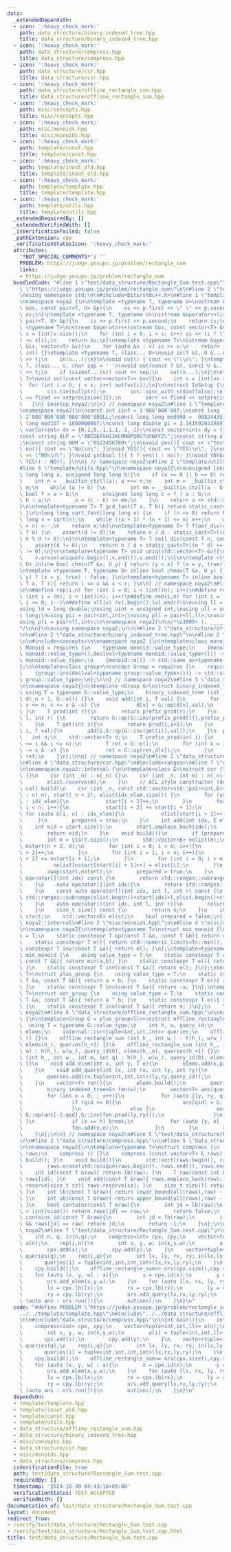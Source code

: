 ```yaml
---
data:
  _extendedDependsOn:
  - icon: ':heavy_check_mark:'
    path: data_structure/binary_indexed_tree.hpp
    title: data_structure/binary_indexed_tree.hpp
  - icon: ':heavy_check_mark:'
    path: data_structure/compress.hpp
    title: data_structure/compress.hpp
  - icon: ':heavy_check_mark:'
    path: data_structure/csr.hpp
    title: data_structure/csr.hpp
  - icon: ':heavy_check_mark:'
    path: data_structure/offline_rectangle_sum.hpp
    title: data_structure/offline_rectangle_sum.hpp
  - icon: ':heavy_check_mark:'
    path: misc/concepts.hpp
    title: misc/concepts.hpp
  - icon: ':heavy_check_mark:'
    path: misc/monoids.hpp
    title: misc/monoids.hpp
  - icon: ':heavy_check_mark:'
    path: template/const.hpp
    title: template/const.hpp
  - icon: ':heavy_check_mark:'
    path: template/inout_old.hpp
    title: template/inout_old.hpp
  - icon: ':heavy_check_mark:'
    path: template/template.hpp
    title: template/template.hpp
  - icon: ':heavy_check_mark:'
    path: template/utils.hpp
    title: template/utils.hpp
  _extendedRequiredBy: []
  _extendedVerifiedWith: []
  _isVerificationFailed: false
  _pathExtension: cpp
  _verificationStatusIcon: ':heavy_check_mark:'
  attributes:
    '*NOT_SPECIAL_COMMENTS*': ''
    PROBLEM: https://judge.yosupo.jp/problem/rectangle_sum
    links:
    - https://judge.yosupo.jp/problem/rectangle_sum
  bundledCode: "#line 1 \"test/data_structure/Rectangle_Sum.test.cpp\"\n#define PROBLEM\
    \ \"https://judge.yosupo.jp/problem/rectangle_sum\"\n\n#line 2 \"template/template.hpp\"\
    \nusing namespace std;\n\n#include<bits/stdc++.h>\n#line 1 \"template/inout_old.hpp\"\
    \nnamespace noya2 {\n\ntemplate <typename T, typename U>\nostream &operator<<(ostream\
    \ &os, const pair<T, U> &p){\n    os << p.first << \" \" << p.second;\n    return\
    \ os;\n}\ntemplate <typename T, typename U>\nistream &operator>>(istream &is,\
    \ pair<T, U> &p){\n    is >> p.first >> p.second;\n    return is;\n}\n\ntemplate\
    \ <typename T>\nostream &operator<<(ostream &os, const vector<T> &v){\n    int\
    \ s = (int)v.size();\n    for (int i = 0; i < s; i++) os << (i ? \" \" : \"\"\
    ) << v[i];\n    return os;\n}\ntemplate <typename T>\nistream &operator>>(istream\
    \ &is, vector<T> &v){\n    for (auto &x : v) is >> x;\n    return is;\n}\n\nvoid\
    \ in() {}\ntemplate <typename T, class... U>\nvoid in(T &t, U &...u){\n    cin\
    \ >> t;\n    in(u...);\n}\n\nvoid out() { cout << \"\\n\"; }\ntemplate <typename\
    \ T, class... U, char sep = ' '>\nvoid out(const T &t, const U &...u){\n    cout\
    \ << t;\n    if (sizeof...(u)) cout << sep;\n    out(u...);\n}\n\ntemplate<typename\
    \ T>\nvoid out(const vector<vector<T>> &vv){\n    int s = (int)vv.size();\n  \
    \  for (int i = 0; i < s; i++) out(vv[i]);\n}\n\nstruct IoSetup {\n    IoSetup(){\n\
    \        cin.tie(nullptr);\n        ios::sync_with_stdio(false);\n        cout\
    \ << fixed << setprecision(15);\n        cerr << fixed << setprecision(7);\n \
    \   }\n} iosetup_noya2;\n\n} // namespace noya2\n#line 1 \"template/const.hpp\"\
    \nnamespace noya2{\n\nconst int iinf = 1'000'000'007;\nconst long long linf =\
    \ 2'000'000'000'000'000'000LL;\nconst long long mod998 =  998244353;\nconst long\
    \ long mod107 = 1000000007;\nconst long double pi = 3.14159265358979323;\nconst\
    \ vector<int> dx = {0,1,0,-1,1,1,-1,-1};\nconst vector<int> dy = {1,0,-1,0,1,-1,-1,1};\n\
    const string ALP = \"ABCDEFGHIJKLMNOPQRSTUVWXYZ\";\nconst string alp = \"abcdefghijklmnopqrstuvwxyz\"\
    ;\nconst string NUM = \"0123456789\";\n\nvoid yes(){ cout << \"Yes\\n\"; }\nvoid\
    \ no(){ cout << \"No\\n\"; }\nvoid YES(){ cout << \"YES\\n\"; }\nvoid NO(){ cout\
    \ << \"NO\\n\"; }\nvoid yn(bool t){ t ? yes() : no(); }\nvoid YN(bool t){ t ?\
    \ YES() : NO(); }\n\n} // namespace noya2\n#line 2 \"template/utils.hpp\"\n\n\
    #line 6 \"template/utils.hpp\"\n\nnamespace noya2{\n\nunsigned long long inner_binary_gcd(unsigned\
    \ long long a, unsigned long long b){\n    if (a == 0 || b == 0) return a + b;\n\
    \    int n = __builtin_ctzll(a); a >>= n;\n    int m = __builtin_ctzll(b); b >>=\
    \ m;\n    while (a != b) {\n        int mm = __builtin_ctzll(a - b);\n       \
    \ bool f = a > b;\n        unsigned long long c = f ? a : b;\n        b = f ?\
    \ b : a;\n        a = (c - b) >> mm;\n    }\n    return a << std::min(n, m);\n\
    }\n\ntemplate<typename T> T gcd_fast(T a, T b){ return static_cast<T>(inner_binary_gcd(std::abs(a),std::abs(b)));\
    \ }\n\nlong long sqrt_fast(long long n) {\n    if (n <= 0) return 0;\n    long\
    \ long x = sqrt(n);\n    while ((x + 1) * (x + 1) <= n) x++;\n    while (x * x\
    \ > n) x--;\n    return x;\n}\n\ntemplate<typename T> T floor_div(const T n, const\
    \ T d) {\n    assert(d != 0);\n    return n / d - static_cast<T>((n ^ d) < 0 &&\
    \ n % d != 0);\n}\n\ntemplate<typename T> T ceil_div(const T n, const T d) {\n\
    \    assert(d != 0);\n    return n / d + static_cast<T>((n ^ d) >= 0 && n % d\
    \ != 0);\n}\n\ntemplate<typename T> void uniq(std::vector<T> &v){\n    std::sort(v.begin(),v.end());\n\
    \    v.erase(unique(v.begin(),v.end()),v.end());\n}\n\ntemplate <typename T, typename\
    \ U> inline bool chmin(T &x, U y) { return (y < x) ? (x = y, true) : false; }\n\
    \ntemplate <typename T, typename U> inline bool chmax(T &x, U y) { return (x <\
    \ y) ? (x = y, true) : false; }\n\ntemplate<typename T> inline bool range(T l,\
    \ T x, T r){ return l <= x && x < r; }\n\n} // namespace noya2\n#line 8 \"template/template.hpp\"\
    \n\n#define rep(i,n) for (int i = 0; i < (int)(n); i++)\n#define repp(i,m,n) for\
    \ (int i = (m); i < (int)(n); i++)\n#define reb(i,n) for (int i = (int)(n-1);\
    \ i >= 0; i--)\n#define all(v) (v).begin(),(v).end()\n\nusing ll = long long;\n\
    using ld = long double;\nusing uint = unsigned int;\nusing ull = unsigned long\
    \ long;\nusing pii = pair<int,int>;\nusing pll = pair<ll,ll>;\nusing pil = pair<int,ll>;\n\
    using pli = pair<ll,int>;\n\nnamespace noya2{\n\n/*\u3000~ (. _________ . /)\u3000\
    */\n\n}\n\nusing namespace noya2;\n\n\n#line 2 \"data_structure/offline_rectangle_sum.hpp\"\
    \n\n#line 2 \"data_structure/binary_indexed_tree.hpp\"\n\n#line 2 \"misc/concepts.hpp\"\
    \n\n#include<concepts>\n\nnamespace noya2 {\n\ntemplate<class monoid>\nconcept\
    \ Monoid = requires {\n    typename monoid::value_type;\n    {monoid::op(declval<typename\
    \ monoid::value_type>(),declval<typename monoid::value_type>())} -> std::same_as<typename\
    \ monoid::value_type>;\n    {monoid::e()} -> std::same_as<typename monoid::value_type>;\n\
    };\n\ntemplate<class group>\nconcept Group = requires {\n    requires Monoid<group>;\n\
    \    {group::inv(declval<typename group::value_type>())} -> std::same_as<typename\
    \ group::value_type>;\n};\n\n} // namespace noya2\n#line 5 \"data_structure/binary_indexed_tree.hpp\"\
    \n\nnamespace noya2{\n\ntemplate <Group G>\nstruct binary_indexed_tree {\n   \
    \ using T = typename G::value_type;\n    binary_indexed_tree (int _n = 0) : n(_n),\
    \ d(_n + 1, G::e()) {}\n    void add(int i, T val) {\n        for (int x = i+1;\
    \ x <= n; x += x & -x) {\n            d[x] = G::op(d[x],val);\n        }\n   \
    \ }\n    T prod(int r){\n        return prefix_prod(r);\n    }\n    T prod(int\
    \ l, int r) {\n        return G::op(G::inv(prefix_prod(l)),prefix_prod(r));\n\
    \    }\n    T get(int i){\n        return prod(i,i+1);\n    }\n    void set(int\
    \ i, T val){\n        add(i,G::op(G::inv(get(i)),val));\n    }\n  private:\n \
    \   int n;\n    std::vector<T> d;\n    T prefix_prod(int i) {\n        assert(0\
    \ <= i && i <= n);\n        T ret = G::e();\n        for (int x = i; x > 0; x\
    \ -= x & -x) {\n            ret = G::op(ret,d[x]);\n        }\n        return\
    \ ret;\n    }\n};\n\n} // namespace noya2\n#line 2 \"data_structure/csr.hpp\"\n\
    \n#line 4 \"data_structure/csr.hpp\"\n#include<ranges>\n#line 7 \"data_structure/csr.hpp\"\
    \n\nnamespace noya2::internal {\n\ntemplate<class E>\nstruct csr {\n    csr ()\
    \ {}\n    csr (int _n) : n(_n) {}\n    csr (int _n, int m) : n(_n){\n        start.reserve(m);\n\
    \        elist.reserve(m);\n    }\n    // ACL style constructor (do not have to\
    \ call build)\n    csr (int _n, const std::vector<std::pair<int,E>> &idx_elem)\
    \ : n(_n), start(_n + 2), elist(idx_elem.size()) {\n        for (auto &[i, e]\
    \ : idx_elem){\n            start[i + 2]++;\n        }\n        for (int i = 1;\
    \ i < n; i++){\n            start[i + 2] += start[i + 1];\n        }\n       \
    \ for (auto &[i, e] : idx_elem){\n            elist[start[i + 1]++] = e;\n   \
    \     }\n        prepared = true;\n    }\n    int add(int idx, E elem){\n    \
    \    int eid = start.size();\n        start.emplace_back(idx);\n        elist.emplace_back(elem);\n\
    \        return eid;\n    }\n    void build(){\n        if (prepared) return ;\n\
    \        int m = start.size();\n        std::vector<E> nelist(m);\n        std::vector<int>\
    \ nstart(n + 2, 0);\n        for (int i = 0; i < m; i++){\n            nstart[start[i]\
    \ + 2]++;\n        }\n        for (int i = 1; i < n; i++){\n            nstart[i\
    \ + 2] += nstart[i + 1];\n        }\n        for (int i = 0; i < m; i++){\n  \
    \          nelist[nstart[start[i] + 1]++] = elist[i];\n        }\n        swap(elist,nelist);\n\
    \        swap(start,nstart);\n        prepared = true;\n    }\n    const auto\
    \ operator[](int idx) const {\n        return std::ranges::subrange(elist.begin()+start[idx],elist.begin()+start[idx+1]);\n\
    \    }\n    auto operator[](int idx){\n        return std::ranges::subrange(elist.begin()+start[idx],elist.begin()+start[idx+1]);\n\
    \    }\n    const auto operator()(int idx, int l, int r) const {\n        return\
    \ std::ranges::subrange(elist.begin()+start[idx]+l,elist.begin()+start[idx]+r);\n\
    \    }\n    auto operator()(int idx, int l, int r){\n        return std::ranges::subrange(elist.begin()+start[idx]+l,elist.begin()+start[idx]+r);\n\
    \    }\n    size_t size() const {\n        return n;\n    }\n    int n;\n    std::vector<int>\
    \ start;\n    std::vector<E> elist;\n    bool prepared = false;\n};\n\n} // namespace\
    \ noya2::internal\n#line 2 \"misc/monoids.hpp\"\n\n#line 4 \"misc/monoids.hpp\"\
    \n\nnamespace noya2{\n\ntemplate<typename T>\nstruct max_monoid {\n    using value_type\
    \ = T;\n    static constexpr T op(const T &a, const T &b){ return max(a,b); }\n\
    \    static constexpr T e(){ return std::numeric_limits<T>::min(); }\n    static\
    \ constexpr T inv(const T &a){ return e(); }\n};\ntemplate<typename T>\nstruct\
    \ min_monoid {\n    using value_type = T;\n    static constexpr T op(const T &a,\
    \ const T &b){ return min(a,b); }\n    static constexpr T e(){ return std::numeric_limits<T>::max();\
    \ }\n    static constexpr T inv(const T &a){ return e(); }\n};\ntemplate<typename\
    \ T>\nstruct plus_group {\n    using value_type = T;\n    static constexpr T op(const\
    \ T &a, const T &b){ return a + b; }\n    static constexpr T e(){ return T(0);\
    \ }\n    static constexpr T inv(const T &a){ return -a; }\n};\ntemplate<typename\
    \ T>\nstruct xor_group {\n    using value_type = T;\n    static constexpr T op(const\
    \ T &a, const T &b){ return a ^ b; }\n    static constexpr T e(){ return T(0);\
    \ }\n    static constexpr T inv(const T &a){ return a; }\n};\n    \n} // namespace\
    \ noya2\n#line 6 \"data_structure/offline_rectangle_sum.hpp\"\n\nnamespace noya2\
    \ {\n\ntemplate<Group G = plus_group<ll>>\nstruct offline_rectangle_sum {\n  \
    \  using T = typename G::value_type;\n    int h, w, query_id;\n    internal::csr<pair<int,T>>\
    \ elems;\n    internal::csr<tuple<int,int,int>> queries;\n    offline_rectangle_sum\
    \ () {}\n    offline_rectangle_sum (int h_, int w_) : h(h_), w(w_), query_id(0),\
    \ elems(h_), queries(h_+1) {}\n    offline_rectangle_sum (int h_, int w_, int\
    \ m) : h(h_), w(w_), query_id(0), elems(h_,m), queries(h_+1) {}\n    offline_rectangle_sum\
    \ (int h_, int w_, int m, int q) : h(h_), w(w_), query_id(0), elems(h_,m), queries(h_+1,q*2)\
    \ {}\n    void add_elem(int x, int y, T e){\n        elems.add(x,pair<int,T>(y,e));\n\
    \    }\n    void add_query(int lx, int rx, int ly, int ry){\n        queries.add(lx,tuple<int,int,int>(ly,ry,-1-query_id));\n\
    \        queries.add(rx,tuple<int,int,int>(ly,ry,query_id));\n        query_id++;\n\
    \    }\n    vector<T> run(){\n        elems.build();\n        queries.build();\n\
    \        binary_indexed_tree<G> fen(w);\n        vector<T> ans(query_id,G::e());\n\
    \        for (int x = 0; ; x++){\n            for (auto [ly, ry, qid] : queries[x]){\n\
    \                if (qid >= 0){\n                    ans[qid] = G::op(ans[qid],fen.prod(ly,ry));\n\
    \                }\n                else {\n                    ans[-1-qid] =\
    \ G::op(ans[-1-qid],G::inv(fen.prod(ly,ry)));\n                }\n           \
    \ }\n            if (x == h) break;\n            for (auto [y, e] : elems[x]){\n\
    \                fen.add(y,e);\n            }\n        }\n        return ans;\n\
    \    }\n};\n\n} // namespace noya2\n#line 5 \"test/data_structure/Rectangle_Sum.test.cpp\"\
    \n\n#line 2 \"data_structure/compress.hpp\"\n\n#line 5 \"data_structure/compress.hpp\"\
    \n\nnamespace noya2{\n\ntemplate<typename T>\nstruct compress {\n    std::vector<T>\
    \ raws;\n    compress () {}\n    compress (const vector<T> &_raws) : raws(_raws){\
    \ build(); }\n    void build(){\n        std::sort(raws.begin(), raws.end());\n\
    \        raws.erase(std::unique(raws.begin(), raws.end()), raws.end());\n    }\n\
    \    int id(const T &raw){ return lb(raw); }\n    T raw(const int &id){ return\
    \ raws[id]; }\n    void add(const T &raw){ raws.emplace_back(raw); }\n    void\
    \ reserve(size_t sz){ raws.reserve(sz); }\n    size_t size(){ return raws.size();\
    \ }\n    int lb(const T &raw){ return lower_bound(all(raws),raw) - raws.begin();\
    \ }\n    int ub(const T &raw){ return upper_bound(all(raws),raw) - raws.begin();\
    \ }\n    bool contains(const T &raw){\n        int jd = lb(raw);\n        if (jd\
    \ < (int)size()) return raws[jd] == raw;\n        return false;\n    }\n    int\
    \ contains_id(const T &raw){\n        int jd = lb(raw);\n        if (jd < (int)size()\
    \ && raws[jd] == raw) return jd;\n        return -1;\n    }\n};\n\n} // namespace\
    \ noya2\n#line 7 \"test/data_structure/Rectangle_Sum.test.cpp\"\n\nint main(){\n\
    \    int n, q; in(n,q);\n    compress<int> cpx, cpy;\n    vector<tuple<int,int,ll>>\
    \ a(n);\n    rep(i,n){\n        int x, y, w; in(x,y,w);\n        a[i] = tuple<int,int,ll>(x,y,w);\n\
    \        cpx.add(x);\n        cpy.add(y);\n    }\n    vector<tuple<int,int,int,int>>\
    \ queries(q);\n    rep(i,q){\n        int lx, ly, rx, ry; in(lx,ly,rx,ry);\n \
    \       queries[i] = tuple<int,int,int,int>(lx,rx,ly,ry);\n    }\n    cpx.build();\n\
    \    cpy.build();\n    offline_rectangle_sum<> ors(cpx.size(),cpy.size(),n,q);\n\
    \    for (auto [x, y, w] : a){\n        x = cpx.id(x);\n        y = cpy.id(y);\n\
    \        ors.add_elem(x,y,w);\n    }\n    for (auto [lx, rx, ly, ry] : queries){\n\
    \        lx = cpx.lb(lx);\n        rx = cpx.lb(rx);\n        ly = cpy.lb(ly);\n\
    \        ry = cpy.lb(ry);\n        ors.add_query(lx,rx,ly,ry);\n    }\n    for\
    \ (auto ans : ors.run()){\n        out(ans);\n    }\n}\n"
  code: "#define PROBLEM \"https://judge.yosupo.jp/problem/rectangle_sum\"\n\n#include\"\
    ../../template/template.hpp\"\n#include\"../../data_structure/offline_rectangle_sum.hpp\"\
    \n\n#include\"data_structure/compress.hpp\"\n\nint main(){\n    int n, q; in(n,q);\n\
    \    compress<int> cpx, cpy;\n    vector<tuple<int,int,ll>> a(n);\n    rep(i,n){\n\
    \        int x, y, w; in(x,y,w);\n        a[i] = tuple<int,int,ll>(x,y,w);\n \
    \       cpx.add(x);\n        cpy.add(y);\n    }\n    vector<tuple<int,int,int,int>>\
    \ queries(q);\n    rep(i,q){\n        int lx, ly, rx, ry; in(lx,ly,rx,ry);\n \
    \       queries[i] = tuple<int,int,int,int>(lx,rx,ly,ry);\n    }\n    cpx.build();\n\
    \    cpy.build();\n    offline_rectangle_sum<> ors(cpx.size(),cpy.size(),n,q);\n\
    \    for (auto [x, y, w] : a){\n        x = cpx.id(x);\n        y = cpy.id(y);\n\
    \        ors.add_elem(x,y,w);\n    }\n    for (auto [lx, rx, ly, ry] : queries){\n\
    \        lx = cpx.lb(lx);\n        rx = cpx.lb(rx);\n        ly = cpy.lb(ly);\n\
    \        ry = cpy.lb(ry);\n        ors.add_query(lx,rx,ly,ry);\n    }\n    for\
    \ (auto ans : ors.run()){\n        out(ans);\n    }\n}\n"
  dependsOn:
  - template/template.hpp
  - template/inout_old.hpp
  - template/const.hpp
  - template/utils.hpp
  - data_structure/offline_rectangle_sum.hpp
  - data_structure/binary_indexed_tree.hpp
  - misc/concepts.hpp
  - data_structure/csr.hpp
  - misc/monoids.hpp
  - data_structure/compress.hpp
  isVerificationFile: true
  path: test/data_structure/Rectangle_Sum.test.cpp
  requiredBy: []
  timestamp: '2024-10-30 04:43:18+09:00'
  verificationStatus: TEST_ACCEPTED
  verifiedWith: []
documentation_of: test/data_structure/Rectangle_Sum.test.cpp
layout: document
redirect_from:
- /verify/test/data_structure/Rectangle_Sum.test.cpp
- /verify/test/data_structure/Rectangle_Sum.test.cpp.html
title: test/data_structure/Rectangle_Sum.test.cpp
---
```

